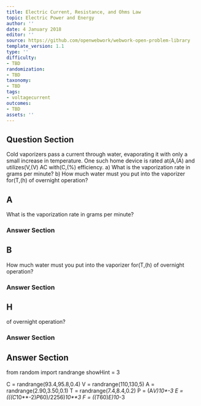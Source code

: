 ```yaml
---
title: Electric Current, Resistance, and Ohms Law
topic: Electric Power and Energy
author: ''
date: 4 January 2018
editor: ''
source: https://github.com/openwebwork/webwork-open-problem-library
template_version: 1.1
type: ''
difficulty:
- TBD
randomization:
- TBD
taxonomy:
- TBD
tags:
- voltagecurrent
outcomes:
- TBD
assets: ''
---
```


## Question Section 

Cold vaporizers pass a current through water, evaporating it with only a small increase in temperature. One such home device is rated at(A,(A) and utilizes(V,(V) AC with(C,(%) efficiency.
a) What is the vaporization rate in grams per minute? 
b) How much water must you put into the vaporizer for(T,(h) of overnight operation?

## A
What is the vaporization rate in grams per minute? 
### Answer Section
## B
How much water must you put into the vaporizer for(T,(h) of overnight operation?
### Answer Section
## H
of overnight operation?
### Answer Section


## Answer Section

from random import randrange
showHint = 3


C = randrange(93.4,95.8,0.4)
V = randrange(110,130,5)
A = randrange(2.90,3.50,0.1)
T = randrange(7.4,8.4,0.2)
P = (A*V)*10**-3
E = (((C*10**-2)*P*60)/2256)*10**3
F = ((T*60)*E)*10**-3